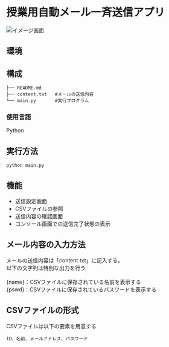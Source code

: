 # 授業用自動メール一斉送信アプリ


![イメージ画面](https://user-images.githubusercontent.com/91183043/173270285-6fa7c3e0-d950-4e6f-b6aa-f2b64190a343.png)

## 環境

## 構成
```
├── README.md
├── content.txt   #メールの送信内容
└── main.py       #実行プログラム
```

### 使用言語
Python

## 実行方法
```
python main.py
```

## 機能
* 送信設定画面
* CSVファイルの参照
* 送信内容の確認画面
* コンソール画面での送信完了状態の表示

## メール内容の入力方法
メールの送信内容は「content.txt」に記入する。<br>
以下の文字列は特別な出力を行う<br><br>
{name}：CSVファイルに保存されている名前を表示する<br>
{pswd}：CSVファイルに保存されているパスワードを表示する<br>

## CSVファイルの形式

CSVファイルは以下の要素を用意する
```
ID、名前、メールアドレス、パスワード
```
